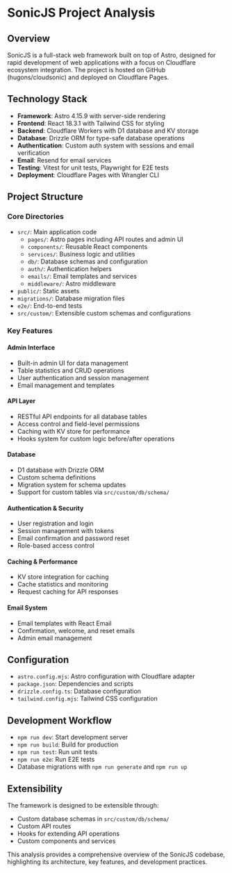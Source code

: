 # SonicJS Project Analysis

## Overview
SonicJS is a full-stack web framework built on top of Astro, designed for rapid development of web applications with a focus on Cloudflare ecosystem integration. The project is hosted on GitHub (hugons/cloudsonic) and deployed on Cloudflare Pages.

## Technology Stack
- **Framework**: Astro 4.15.9 with server-side rendering
- **Frontend**: React 18.3.1 with Tailwind CSS for styling
- **Backend**: Cloudflare Workers with D1 database and KV storage
- **Database**: Drizzle ORM for type-safe database operations
- **Authentication**: Custom auth system with sessions and email verification
- **Email**: Resend for email services
- **Testing**: Vitest for unit tests, Playwright for E2E tests
- **Deployment**: Cloudflare Pages with Wrangler CLI

## Project Structure

### Core Directories
- `src/`: Main application code
  - `pages/`: Astro pages including API routes and admin UI
  - `components/`: Reusable React components
  - `services/`: Business logic and utilities
  - `db/`: Database schemas and configuration
  - `auth/`: Authentication helpers
  - `emails/`: Email templates and services
  - `middleware/`: Astro middleware
- `public/`: Static assets
- `migrations/`: Database migration files
- `e2e/`: End-to-end tests
- `src/custom/`: Extensible custom schemas and configurations

### Key Features

#### Admin Interface
- Built-in admin UI for data management
- Table statistics and CRUD operations
- User authentication and session management
- Email management and templates

#### API Layer
- RESTful API endpoints for all database tables
- Access control and field-level permissions
- Caching with KV store for performance
- Hooks system for custom logic before/after operations

#### Database
- D1 database with Drizzle ORM
- Custom schema definitions
- Migration system for schema updates
- Support for custom tables via `src/custom/db/schema/`

#### Authentication & Security
- User registration and login
- Session management with tokens
- Email confirmation and password reset
- Role-based access control

#### Caching & Performance
- KV store integration for caching
- Cache statistics and monitoring
- Request caching for API responses

#### Email System
- Email templates with React Email
- Confirmation, welcome, and reset emails
- Admin email management

## Configuration
- `astro.config.mjs`: Astro configuration with Cloudflare adapter
- `package.json`: Dependencies and scripts
- `drizzle.config.ts`: Database configuration
- `tailwind.config.mjs`: Tailwind CSS configuration

## Development Workflow
- `npm run dev`: Start development server
- `npm run build`: Build for production
- `npm run test`: Run unit tests
- `npm run e2e`: Run E2E tests
- Database migrations with `npm run generate` and `npm run up`

## Extensibility
The framework is designed to be extensible through:
- Custom database schemas in `src/custom/db/schema/`
- Custom API routes
- Hooks for extending API operations
- Custom components and services

This analysis provides a comprehensive overview of the SonicJS codebase, highlighting its architecture, key features, and development practices.
